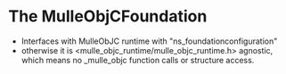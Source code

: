 # The MulleObjCFoundation 

* Interfaces with MulleObJC runtime with "ns_foundationconfiguration"
* otherwise it is <mulle_objc_runtime/mulle_objc_runtime.h> agnostic, which means no _mulle_objc function calls or structure access.
